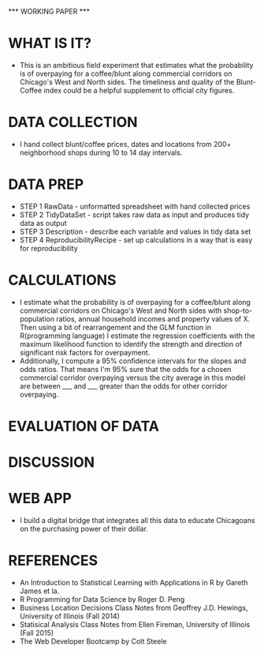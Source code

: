 *** WORKING PAPER ***

# WHAT IS IT?

* This is an ambitious field experiment that estimates what the probability is of overpaying for a coffee/blunt along commercial corridors on Chicago's West and North sides. The timeliness and quality of the Blunt-Coffee index could be a helpful supplement to official city figures.

# DATA COLLECTION

* I hand collect blunt/coffee prices, dates and locations from 200+ neighborhood shops during 10 to 14 day intervals. 

# DATA PREP

* STEP 1 RawData - unformatted spreadsheet with hand collected prices 
* STEP 2 TidyDataSet - script takes raw data as input and produces tidy data as output
* STEP 3 Description - describe each variable and values in tidy data set
* STEP 4 ReproducibilityRecipe - set up calculations in a way that is easy for reproducibility

# CALCULATIONS

* I estimate what the probability is of overpaying for a coffee/blunt along commercial corridors on Chicago's West and North sides with shop-to-population ratios, annual household incomes and property values of X.  Then using a bit of rearrangement and the GLM function in R(programming language) I estimate the regression coefficients with the maximum likelihood function to identify the strength and direction of significant risk factors for overpayment.
* Additionally, I compute a 95% confidence intervals for the slopes and odds ratios. That means I'm 95% sure that the odds for a chosen commercial corridor overpaying versus the city average in this model are between ___ and ___ greater than the odds for other corridor overpaying.

# EVALUATION OF DATA

# DISCUSSION

# WEB APP

* I build a digital bridge that integrates all this data to educate Chicagoans on the purchasing power of their dollar.

# REFERENCES

* An Introduction to Statistical Learning with Applications in R by Gareth James et la. 
* R Programming for Data Science by Roger D. Peng
* Business Location Decisions Class Notes from Geoffrey J.D. Hewings, University of Illinois (Fall 2014)
* Statisical Analysis Class Notes from Ellen Fireman, University of Illinois (Fall 2015)
* The Web Developer Bootcamp by Colt Steele 
